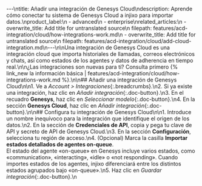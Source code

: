 ---\ntitle: Añadir una integración de Genesys Cloud\ndescription: Aprende cómo conectar tu sistema de Genesys Cloud a injixo para importar datos.\nproduct_label:\n  - advanced\n  - enterprise\nrelated_articles:\n  - overwrite_title: Add title for untranslated source\n    filepath: features/acd-integration/cloud/how-integrations-work.md\n  - overwrite_title: Add title for untranslated source\n    filepath: features/acd-integration/cloud/add-cloud-integration.md\n---\n\nUna integración de Genesys Cloud es una integración cloud que importa historiales de llamadas, correos electrónicos y chats, así como estados de los agentes y datos de adherencia en tiempo real.\n\n¿Las integraciones son nuevas para ti? Consulta primero {% link_new la información básica | features/acd-integration/cloud/how-integrations-work.md %}.\n\n## Añadir una integración de Genesys Cloud\n\n1. Ve a _Account > Integraciones_{:.breadcrumbs}.\n2. Si ya existe una integración, haz clic en _Añadir integración_{:.doc-button}.\n3. En el recuadro **Genesys**, haz clic en _Seleccionar modelo_{:.doc-button}.\n4. En la sección **Genesys Cloud**, haz clic en _Añadir integración_{:.doc-button}.\n\n## Configura tu integración de Genesys Cloud\n\n1. Introduce un nombre inequívoco para la integración que identifique el origen de los datos.\n2. En la sección de **Credenciales de API**, copia y pega tu clave de API y secreto de API de Genesys Cloud.\n3. En la sección **Configuración**, selecciona tu región de acceso.\n4. (Opcional) Marca la casilla **Importar estados detallados de agentes on-queue**.<br>El estado del agente «on-queue» en Genesys incluye varios estados, como «communication», «interacting», «idle» o «not responding». Cuando importes estados de los agentes, injixo diferenciará entre los distintos estados agrupados bajo «on-queue».\n5. Haz clic en _Guardar integración_{:.doc-button}.\n